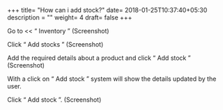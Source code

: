 +++
title= "How can i add stock?"
date= 2018-01-25T10:37:40+05:30
description = ""
weight= 4
draft= false
+++




Go to << “ Inventory ”
(Screenshot)

Click “ Add stocks ”
(Screenshot)

Add the required details about a product and click “ Add stock ”
(Screenshot)

With a click on “ Add stock ” system will show the details updated by the user.

 Click “ Add stock ”. 
(Screenshot)

